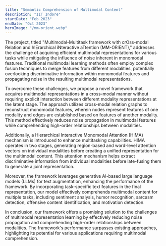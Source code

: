 ```yaml
---
title: "Semantic Comprehension of Multimodal Content"
description: "IIT Indore"
startDate: "Feb 2023"
endDate: "Oct 2023"
heroImage: "/mm-orient.webp"
---
```


The project, titled "Multimodal-Multitask framework with crOss-modal Relation and hIErarchical iNteractive aTtention (MM-ORIENT)," addresses the challenge of acquiring efficient multimodal representations for various tasks while mitigating the influence of noise inherent in monomodal features. Traditional multimodal learning methods often employ complex fusion techniques to merge features from different modalities, potentially overlooking discriminative information within monomodal features and propagating noise in the resulting multimodal representations.

To overcome these challenges, we propose a novel framework that acquires multimodal representations in a cross-modal manner without requiring explicit interaction between different modality representations at the latent stage. The approach utilizes cross-modal relation graphs to reconstruct monomodal features, wherein nodes represent features of one modality and edges are established based on features of another modality. This method effectively reduces noise propagation in multimodal features while comprehending high-order relationships between modalities.

Additionally, a Hierarchical Interactive Monomodal Attention (HIMA) mechanism is introduced to enhance multitasking capabilities. HIMA operates in two stages, generating region-based and word-level attention vectors on individual modalities before creating a unified representation for the multimodal content. This attention mechanism helps extract discriminative information from individual modalities before late-fusing them to generate a joint representation.

Moreover, the framework leverages generative AI-based large language models (LLMs) for text augmentation, enhancing the performance of the framework. By incorporating task-specific text features in the final representation, our model effectively comprehends multimodal content for multiple tasks, including sentiment analysis, humor recognition, sarcasm detection, offensive content identification, and motivation detection.

In conclusion, our framework offers a promising solution to the challenges of multimodal representation learning by effectively reducing noise propagation and comprehending high-order relationships between modalities. The framework's performance surpasses existing approaches, highlighting its potential for various applications requiring multimodal comprehension.




